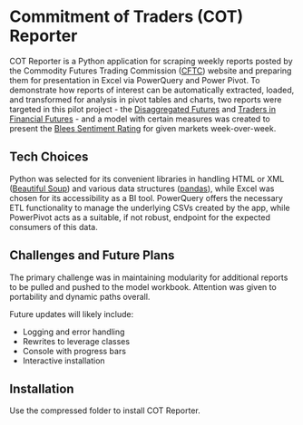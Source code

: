 # Commitment of Traders (COT) Reporter

COT Reporter is a Python application for scraping weekly reports posted by the Commodity Futures Trading Commission ([CFTC](https://www.cftc.gov/MarketReports/CommitmentsofTraders/index.htm)) website and preparing them for presentation in Excel via PowerQuery and Power Pivot. To demonstrate how reports of interest can be automatically extracted, loaded, and transformed for analysis in pivot tables and charts, two reports were targeted in this pilot project - the [Disaggregated Futures](https://www.cftc.gov/MarketReports/CommitmentsofTraders/HistoricalCompressed/index.htm) and [Traders in Financial Futures](https://www.cftc.gov/MarketReports/CommitmentsofTraders/HistoricalCompressed/index.htm) - and a model with certain measures was created to present the [Blees Sentiment Rating](https://bit.ly/3S76uMm) for given markets week-over-week.

## Tech Choices
Python was selected for its convenient libraries in handling HTML or XML ([Beautiful Soup](https://pypi.org/project/beautifulsoup4/)) and various data structures ([pandas](https://pandas.pydata.org/)), while Excel was chosen for its accessibility as a BI tool. PowerQuery offers the necessary ETL functionality to manage the underlying CSVs created by the app, while PowerPivot acts as a suitable, if not robust, endpoint for the expected consumers of this data.

## Challenges and Future Plans
The primary challenge was in maintaining modularity for additional reports to be pulled and pushed to the model workbook. Attention was given to portability and dynamic paths overall.

Future updates will likely include:

- Logging and error handling
- Rewrites to leverage classes
- Console with progress bars
- Interactive installation

## Installation

Use the compressed folder to install COT Reporter.